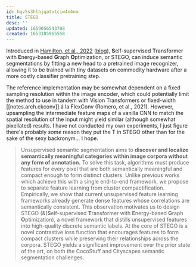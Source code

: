 ```yaml
---
id: hqv5s3hlhjqatutciw4x4nm
title: STEGO
desc: ''
updated: 1659056543708
created: 1653185965558
---
```

Introduced in [Hamilton, et al., 2022][paper] ([blog]), **S**elf-supervised **T**ransformer with **E**nergy-based **G**raph **O**ptimization, or STEGO, can induce semantic segmentations by fitting a new head to a pretrained image recognizer, allowing it to be trained with tiny datasets on commodity hardware after a more costly classifier pretraining step. 

The reference implementation may be somewhat dependent on a fixed sampling resolution within the image encoder, which could potentially limit the method to use in tandem with Vision Transformers or fixed-width [[notes.arch.ckconv]] á la FlexConv (Romero, et al., 2021). However, upsampling the intermediate feature maps of a vanilla CNN to match the spatial resolution of the input might yield similar (although somewhat pixellated) results. I have not conducted my own experiments, I just figure there's probably _some_ reason they put the T in STEGO other than for the sake of the sexy backronym... I hope. 

> Unsupervised semantic segmentation aims to **discover and localize semantically meaningful categories within image corpora without any form of annotation.** To solve this task, algorithms must produce features for every pixel that are both semantically meaningful and compact enough to form distinct clusters. Unlike previous works which achieve this with a single end-to-end framework, we propose to separate feature learning from cluster compactification. Empirically, we show that current unsupervised feature learning frameworks already generate dense features whose correlations are semantically consistent. This observation motivates us to design STEGO (&(**S**elf-supervised **T**ransformer with **E**nergy-based **G**raph **O**ptimization), a novel framework that distills unsupervised features into high-quality discrete semantic labels. At the core of STEGO is a novel contrastive loss function that encourages features to form compact clusters while preserving their relationships across the corpora. STEGO yields a significant improvement over the prior state of the art, on both the CocoStuff and Cityscapes semantic segmentation challenges.

[blog]: https://wpthemeblog.com/mit-team-introduces-stego-an-algorithm-that-can-jointly-detect-and-segment-things-down-to-the-last-pixel-without-any-human/
[paper]: https://arxiv.org/abs/2203.08414